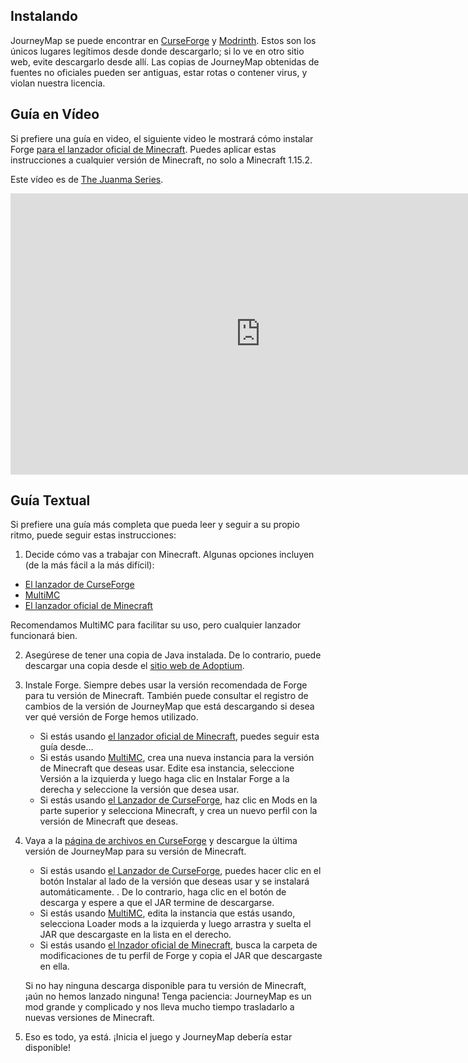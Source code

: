 ## **Instalando**

JourneyMap se puede encontrar en [CurseForge](https://www.curseforge.com/minecraft/mc-mods/journeymap) y [Modrinth](https://modrinth.com/mod/journeymap). Estos son los únicos lugares legítimos desde donde descargarlo; si lo ve en otro sitio web, evite descargarlo desde allí. Las copias de JourneyMap obtenidas de fuentes no oficiales pueden ser antiguas, estar rotas o contener virus, y violan nuestra licencia.

## **Guía en Vídeo**

Si prefiere una guía en video, el siguiente video le mostrará cómo instalar Forge [para el lanzador oficial de Minecraft](https://www.minecraft.net/download). Puedes aplicar estas instrucciones a cualquier versión de Minecraft, no solo a Minecraft 1.15.2.

Este vídeo es de [The Juanma Series](https://www.youtube.com/@TheJuanmaSeries).

<iframe width="800" height="450" src="https://www.youtube.com/embed/watTG1bQj18" frameborder="0" allow="autoplay; encrypted-media" allowfullscreen></iframe>

## **Guía Textual**

Si prefiere una guía más completa que pueda leer y seguir a su propio ritmo, puede seguir estas instrucciones:

1. Decide cómo vas a trabajar con Minecraft. Algunas opciones incluyen (de la más fácil a la más difícil):
 - [El lanzador de CurseForge](https://download.curseforge.com/)
 - [MultiMC](https://multimc.org/)
 - [El lanzador oficial de Minecraft](https://www.minecraft.net/download)

 Recomendamos MultiMC para facilitar su uso, pero cualquier lanzador funcionará bien.

2. Asegúrese de tener una copia de Java instalada. De lo contrario, puede descargar una copia desde el [sitio web de Adoptium](https://adoptium.net/temurin/releases/).

3. Instale Forge. Siempre debes usar la versión recomendada de Forge para tu versión de Minecraft. También puede consultar el registro de cambios de la versión de JourneyMap que está descargando si desea ver qué versión de Forge hemos utilizado.
    - Si estás usando [el lanzador oficial de Minecraft](https://www.minecraft.net/download), puedes seguir esta guía desde...
    - Si estás usando [MultiMC](https://multimc.org/), crea una nueva instancia para la versión de Minecraft que deseas usar. Edite esa instancia, seleccione Versión a la izquierda y luego haga clic en Instalar Forge a la derecha y seleccione la versión que desea usar.
    - Si estás usando [el Lanzador de CurseForge](https://download.curseforge.com/), haz clic en Mods en la parte superior y selecciona Minecraft, y crea un nuevo perfil con la versión de Minecraft que deseas.

4. Vaya a la [página de archivos en CurseForge](https://www.curseforge.com/minecraft/mc-mods/journeymap/files) y descargue la última versión de JourneyMap para su versión de Minecraft.
    - Si estás usando [el Lanzador de CurseForge](https://download.curseforge.com/), puedes hacer clic en el botón Instalar al lado de la versión que deseas usar y se instalará automáticamente. . De lo contrario, haga clic en el botón de descarga y espere a que el JAR termine de descargarse.
    - Si estás usando [MultiMC](https://multimc.org/), edita la instancia que estás usando, selecciona Loader mods a la izquierda y luego arrastra y suelta el JAR que descargaste en la lista en el derecho.
    - Si estás usando [el lnzador oficial de Minecraft](https://www.minecraft.net/download), busca la carpeta de modificaciones de tu perfil de Forge y copia el JAR que descargaste en ella.

    Si no hay ninguna descarga disponible para tu versión de Minecraft, ¡aún no hemos lanzado ninguna! Tenga paciencia: JourneyMap es un mod grande y complicado y nos lleva mucho tiempo trasladarlo a nuevas versiones de Minecraft.

5. Eso es todo, ya está. ¡Inicia el juego y JourneyMap debería estar disponible!
